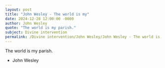 ```yaml
---
layout: post
title: "John Wesley - The world is my"
date: 2024-12-28 12:00:00 -0000
author: John Wesley
quote: "The world is my parish."
subject: Divine intervention
permalink: /Divine intervention/John Wesley/John Wesley - The world is my
---
```


The world is my parish.

- John Wesley
